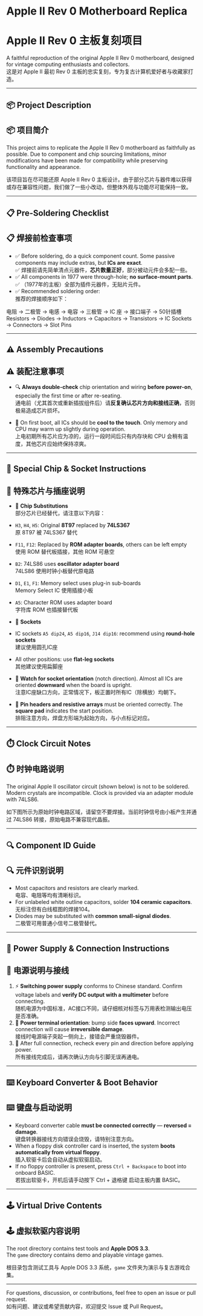 # Apple II Rev 0 Motherboard Replica  
# Apple II Rev 0 主板复刻项目

A faithful reproduction of the original Apple II Rev 0 motherboard, designed for vintage computing enthusiasts and collectors.  
这是对 Apple II 最初 Rev 0 主板的忠实复刻，专为复古计算机爱好者与收藏家打造。

---

## 📦 Project Description  
## 📦 项目简介

This project aims to replicate the Apple II Rev 0 motherboard as faithfully as possible. Due to component and chip sourcing limitations, minor modifications have been made for compatibility while preserving functionality and appearance.  

该项目旨在尽可能还原 Apple II Rev 0 主板设计。由于部分芯片与器件难以获得或存在兼容性问题，我们做了一些小改动，但整体外观与功能尽可能保持一致。

---

## 📋 Pre-Soldering Checklist  
## 📋 焊接前检查事项

- ✅ Before soldering, do a quick component count. Some passive components may include extras, but **ICs are exact**.  
  ✅ 焊接前请先简单清点元器件，**芯片数量正好**，部分被动元件会多配一些。
- ✅ All components in 1977 were through-hole; **no surface-mount parts**.  
  ✅ （1977年的主板）全部为插件元器件，无贴片元件。
- ✅ Recommended soldering order:  
  推荐的焊接顺序如下：

电阻 → 二极管 → 电感 → 电容 → 三极管 → IC 座 → 接口端子 → 50针插槽
Resistors → Diodes → Inductors → Capacitors → Transistors → IC Sockets → Connectors → Slot Pins


---

## ⚠️ Assembly Precautions  
## ⚠️ 装配注意事项

- 🔍 **Always double-check** chip orientation and wiring **before power-on**, especially the first time or after re-seating.  
通电前（尤其首次或重新插拔组件后）请**反复确认芯片方向和接线正确**，否则极易造成芯片损坏。

- 🧊 On first boot, all ICs should be **cool to the touch**. Only memory and CPU may warm up slightly during operation.  
上电初期所有芯片应为凉的，运行一段时间后只有内存块和 CPU 会稍有温度，其他芯片应始终保持凉爽。

---

## 🧩 Special Chip & Socket Instructions  
## 🧩 特殊芯片与插座说明

- 🔄 **Chip Substitutions**  
部分芯片已经替代，请注意以下内容：
- `H3`, `H4`, `H5`: Original **8T97** replaced by **74LS367**  
  原 8T97 被 74LS367 替代
- `F11`, `F12`: Replaced by **ROM adapter boards**, others can be left empty  
  使用 ROM 替代板插接，其他 ROM 可悬空
- `B2`: 74LS86 uses **oscillator adapter board**  
  74LS86 使用时钟小板替代原电路
- `D1`, `E1`, `F1`: Memory select uses plug-in sub-boards  
  Memory Select IC 使用插接小板
- `A5`: Character ROM uses adapter board  
  字符库 ROM 也插接替代板

- 🔄 **Sockets**  
- IC sockets `A5 dip24`, `A5 dip16`, `J14 dip16`: recommend using **round-hole sockets**  
  建议使用圆孔IC座
- All other positions: use **flat-leg sockets**  
  其他建议使用扁脚座

- 📎 **Watch for socket orientation** (notch direction). Almost all ICs are oriented **downward** when the board is upright.  
注意IC座缺口方向，正常情况下，板正置时所有IC（除横放）均朝下。

- 🔌 **Pin headers and resistive arrays** must be oriented correctly. The **square pad** indicates the start position.  
排阻注意方向，焊盘方形端为起始方向，与小点标记对应。

---

## ⏱️ Clock Circuit Notes  
## ⏱️ 时钟电路说明

The original Apple II oscillator circuit (shown below) is not to be soldered. Modern crystals are incompatible. Clock is provided via an adapter module with 74LS86.

如下图所示为原始时钟电路区域，请留空不要焊接。当前时钟信号由小板产生并通过 74LS86 转接，原始电路不兼容现代晶振。

---

## 🔍 Component ID Guide  
## 🔍 元件识别说明

- Most capacitors and resistors are clearly marked.  
电容、电阻等均有清晰标识。
- For unlabeled white outline capacitors, solder **104 ceramic capacitors**.  
无标注但有白线框图的焊接104。
- Diodes may be substituted with **common small-signal diodes**.  
二极管可用普通小信号二极管替代。

---

## 🔌 Power Supply & Connection Instructions  
## 🔌 电源说明与接线

1. ⚡ **Switching power supply** conforms to Chinese standard. Confirm voltage labels and **verify DC output with a multimeter** before connecting.  
 随机电源为中国标准，AC接口不同，请仔细核对标签与万用表检测输出电压是否准确。
2. 📏 **Power terminal orientation**: bump side **faces upward**. Incorrect connection will cause **irreversible damage**.  
 接线时电源端子突起一侧向上，接错会严重烧毁器件。
3. 🧯 After full connection, recheck every pin and direction before applying power.  
 所有接线完成后，请再次确认方向与引脚无误再通电。

---

## ⌨️ Keyboard Converter & Boot Behavior  
## ⌨️ 键盘与启动说明

- Keyboard converter cable **must be connected correctly** — **reversed = damage**.  
键盘转换器接线方向错误会烧毁，请特别注意方向。
- When a floppy disk controller card is inserted, the system **boots automatically from virtual floppy**.  
插入软驱卡后会自动从虚拟软驱启动。
- If no floppy controller is present, press `Ctrl + Backspace` to boot into onboard BASIC.  
若拔出软驱卡，开机后请手动按下 Ctrl + 退格键 启动主板内置 BASIC。

---

## 🕹️ Virtual Drive Contents  
## 🕹️ 虚拟软驱内容说明

The root directory contains test tools and **Apple DOS 3.3**.  
The `game` directory contains demo and playable vintage games.

根目录包含测试工具与 Apple DOS 3.3 系统，`game` 文件夹为演示与复古游戏合集。

---

For questions, discussion, or contributions, feel free to open an issue or pull request.  
如有问题、建议或希望贡献内容，欢迎提交 Issue 或 Pull Request。

